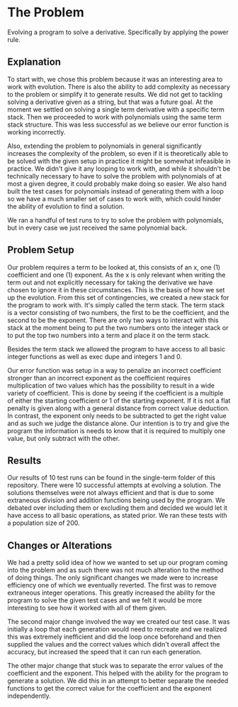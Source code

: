 # The Problem

Evolving a program to solve a derivative. Specifically by applying the power rule.

## Explanation

To start with, we chose this problem because it was an interesting area to work with evolution.  There is also the ability to add complexity as necessary to the problem or simplify it to generate results.  We did not get to tackling solving a derivative given as a string, but that was a future goal.  At the moment we settled on solving a single term derivative with a specific term stack.  Then we proceeded to work with polynomials using the same term stack structure.  This was less successful as we believe our error function is working incorrectly.

Also, extending the problem to polynomials in general significantly increases the complexity of the problem, so even if it is theoretically able to be solved with the given setup in practice it might be somewhat infeasible in practice. We didn't give it any looping to work with, and while it shouldn't be technically necessary to have to solve the problem with polynomials of at most a given degree, it could probably make doing so easier. We also hand built the test cases for polynomials instead of generating them with a loop so we have a much smaller set of cases to work with, which could hinder the ability of evolution to find a solution.

We ran a handful of test runs to try to solve the problem with polynomials, but in every case we just received the same polynomial back.

## Problem Setup

Our problem requires a term to be looked at, this consists of an x, one (1) coefficient and one (1) exponent.  As the x is only relevant when writing the term out and not explicitly necessary for taking the derivative we have chosen to ignore it in these circumstances.  This is the basis of how we set up the evolution.  From this set of contingencies, we created a new stack for the program to work with.  It's simply called the term stack.  The term stack is a vector consisting of two numbers, the first to be the coefficient, and the second to be the exponent.  There are only two ways to interact with this stack at the moment being to put the two numbers onto the integer stack or to put the top two numbers into a term and place it on the term stack.

Besides the term stack we allowed the program to have access to all basic integer functions as well as exec dupe and integers 1 and 0.

Our error function was setup in a way to penalize an incorrect coefficient stronger than an incorrect exponent as the coefficient requires multiplication of two values which has the possibility to result in a wide variety of coefficient.  This is done by seeing if the coefficient is a multiple of either the starting coefficient or 1 of the starting exponent.  If it is not a flat penalty is given along with a general distance from correct value deduction.  In contrast, the exponent only needs to be subtracted to get the right value and as such we judge the distance alone.  Our intention is to try and give the program the information is needs to know that it is required to multiply one value, but only subtract with the other.

## Results

Our results of 10 test runs can be found in the single-term folder of this repository.  There were 10 successful attempts at evolving a solution.  The solutions themselves were not always efficient and that is due to some extraneous division and addition functions being used by the program.  We debated over including them or excluding them and decided we would let it have access to all basic operations, as stated prior.  We ran these tests with a population size of 200.

## Changes or Alterations

We had a pretty solid idea of how we wanted to set up our program coming into the problem and as such there was not much alteration to the method of doing things.  The only significant changes we made were to increase efficiency one of which we eventually reverted.
The first was to remove extraneous integer operations.  This greatly increased the ability for the program to solve the given test cases and we felt it would be more interesting to see how it worked with all of them given.  

The second major change involved the way we created our test case.  It was initially a loop that each generation would need to recreate and we realized this was extremely inefficient and did the loop once beforehand and then supplied the values and the correct values which didn't overall affect the accuracy, but increased the speed that it can run each generation.

The other major change that stuck was to separate the error values of the coefficient and the exponent.  This helped with the ability for the program to generate a solution.  We did this in an attempt to better separate the needed functions to get the correct value for the coefficient and the exponent independently.  
